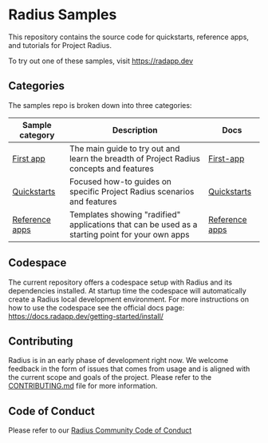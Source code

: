 # Radius Samples

This repository contains the source code for quickstarts, reference apps, and tutorials for Project Radius.

To try out one of these samples, visit https://radapp.dev

## Categories

The samples repo is broken down into three categories:

| Sample category | Description | Docs |
|-----------------|-------------|------|
| [First app](demo/) | The main guide to try out and learn the breadth of Project Radius concepts and features | [First-app](https://radapp.dev/getting-started/first-app/) |
| [Quickstarts](quickstarts/) | Focused how-to guides on specific Project Radius scenarios and features | [Quickstarts](https://radapp.dev/getting-started/quickstarts/) |
| [Reference apps](reference-apps/) | Templates showing "radified" applications that can be used as a starting point for your own apps | [Reference apps](https://radapp.dev/getting-started/reference-apps/) |

## Codespace

The current repository offers a codespace setup with Radius and its dependencies installed. At startup time the codespace will automatically create a Radius local development environment. For more instructions on how to use the codespace see the official docs page: https://docs.radapp.dev/getting-started/install/

## Contributing

Radius is in an early phase of development right now. We welcome feedback in the form of issues that comes from usage and is aligned with the current scope and goals of the project. Please refer to the [CONTRIBUTING.md](CONTRIBUTING.md) file for more information.

## Code of Conduct

Please refer to our [Radius Community Code of Conduct](https://github.com/project-radius/radius/blob/main/CODE-OF-CONDUCT.md)

